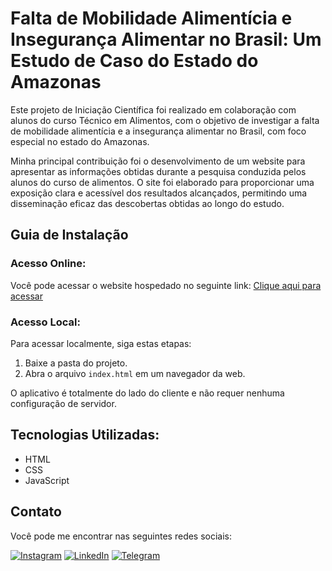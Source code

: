 # Falta de Mobilidade Alimentícia e Insegurança Alimentar no Brasil: Um Estudo de Caso do Estado do Amazonas

Este projeto de Iniciação Científica foi realizado em colaboração com alunos do curso Técnico em Alimentos, com o objetivo de investigar a falta de mobilidade alimentícia e a insegurança alimentar no Brasil, com foco especial no estado do Amazonas.

Minha principal contribuição foi o desenvolvimento de um website para apresentar as informações obtidas durante a pesquisa conduzida pelos alunos do curso de alimentos. O site foi elaborado para proporcionar uma exposição clara e acessível dos resultados alcançados, permitindo uma disseminação eficaz das descobertas obtidas ao longo do estudo.

## Guia de Instalação

### Acesso Online:

Você pode acessar o website hospedado no seguinte link: [Clique aqui para acessar](https://iniciacao-cientifica.vercel.app/)

### Acesso Local:

Para acessar localmente, siga estas etapas:

1. Baixe a pasta do projeto.
2. Abra o arquivo `index.html` em um navegador da web.

O aplicativo é totalmente do lado do cliente e não requer nenhuma configuração de servidor.

## Tecnologias Utilizadas:

* HTML
* CSS
* JavaScript

## Contato

Você pode me encontrar nas seguintes redes sociais:

[![Instagram](https://img.shields.io/badge/Instagram-E4405F?style=for-the-badge&logo=instagram&logoColor=white)](https://www.instagram.com/leandroadrian_/)
[![LinkedIn](https://img.shields.io/badge/LinkedIn-0077B5?style=for-the-badge&logo=linkedin&logoColor=white)](https://www.linkedin.com/in/leandro-adrian)
[![Telegram](https://img.shields.io/badge/Telegram-2CA5E0?style=for-the-badge&logo=telegram&logoColor=white)](https://t.me/LeandroAdrian)

